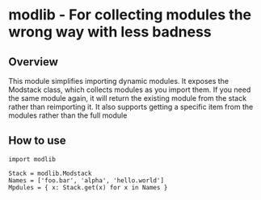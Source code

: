 modlib - For collecting modules the wrong way with less badness
=====

Overview
-----

This module simplifies importing dynamic modules. It exposes the Modstack class, which collects modules as you import them. If you need the same module again, it will return the existing module from the stack rather than reimporting it. It also supports getting a specific item from the modules rather than the full module

How to use
-----

    import modlib
    
    Stack = modlib.Modstack
    Names = ['foo.bar', 'alpha', 'hello.world']
    Mpdules = { x: Stack.get(x) for x in Names }

